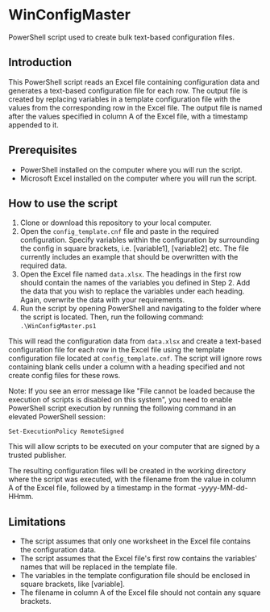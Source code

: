 # WinConfigMaster
PowerShell script used to create bulk text-based configuration files.

## Introduction
This PowerShell script reads an Excel file containing configuration data and generates a text-based configuration file for each row. The output file is created by replacing variables in a template configuration file with the values from the corresponding row in the Excel file. The output file is named after the values specified in column A of the Excel file, with a timestamp appended to it.

## Prerequisites
- PowerShell installed on the computer where you will run the script.
- Microsoft Excel installed on the computer where you will run the script.

## How to use the script
1. Clone or download this repository to your local computer.
2. Open the `config_template.cnf` file and paste in the required configuration. Specify variables within the configuration by surrounding the config in square brackets, i.e. [variable1], [variable2] etc. The file currently includes an example that should be overwritten with the required data.
3. Open the Excel file named `data.xlsx`. The headings in the first row should contain the names of the variables you defined in Step 2. Add the data that you wish to replace the variables under each heading. Again, overwrite the data with your requirements.
4. Run the script by opening PowerShell and navigating to the folder where the script is located. Then, run the following command:
`.\WinConfigMaster.ps1`

This will read the configuration data from `data.xlsx` and create a text-based configuration file for each row in the Excel file using the template configuration file located at `config_template.cnf`. The script will ignore rows containing blank cells under a column with a heading specified and not create config files for these rows.

Note: If you see an error message like "File cannot be loaded because the execution of scripts is disabled on this system", you need to enable PowerShell script execution by running the following command in an elevated PowerShell session:

`Set-ExecutionPolicy RemoteSigned`

This will allow scripts to be executed on your computer that are signed by a trusted publisher.

The resulting configuration files will be created in the working directory where the script was executed, with the filename from the value in column A of the Excel file, followed by a timestamp in the format -yyyy-MM-dd-HHmm.

## Limitations
- The script assumes that only one worksheet in the Excel file contains the configuration data.
- The script assumes that the Excel file's first row contains the variables' names that will be replaced in the template file.
- The variables in the template configuration file should be enclosed in square brackets, like [variable].
- The filename in column A of the Excel file should not contain any square brackets.
